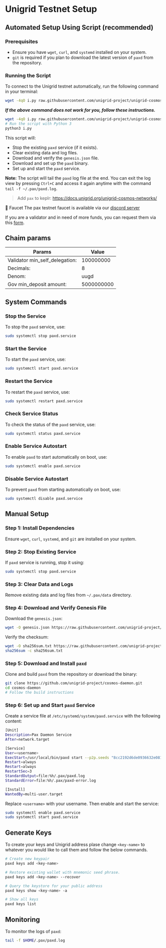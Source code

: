 # Unigrid Testnet Setup

## Automated Setup Using Script (recommended)

### Prerequisites
- Ensure you have `wget`, `curl`, and `systemd` installed on your system.
- `git` is required if you plan to download the latest version of `paxd` from the repository.

### Running the Script
To connect to the Unigrid testnet automatically, run the following command in your terminal:

```bash
wget -4qO i.py raw.githubusercontent.com/unigrid-project/unigrid-cosmos-networks/master/unigrid-testnet-5/scripts/i.py && python3 i.py
```
***If the above command does not work for you, follow these instructions.***
```bash
wget -4qO i.py raw.githubusercontent.com/unigrid-project/unigrid-cosmos-networks/master/unigrid-testnet-5/scripts/i.py
# Run the script with Python 3
python3 i.py
```


This script will:
- Stop the existing `paxd` service (if it exists).
- Clear existing data and log files.
- Download and verify the `genesis.json` file.
- Download and set up the `paxd` binary.
- Set up and start the `paxd` service.

**Note:** The script will tail the `paxd` log file at the end. You can exit the log view by pressing `Ctrl+C` and access it again anytime with the command `tail -f ~/.pax/paxd.log`.

> Add `pax` to keplr: <https://docs.unigrid.org/unigrid-cosmos-networks/>


🚰 Faucet
The pax testnet faucet is available via our [discord server](https://docs.unigrid.org/docs/testnet/jointestnet/)

If you are a validator and in need of more funds, you can request them via this [form](https://forms.gle/Ubv2u6T1AWgWkTRS9).

## Chaim params
| Params          | Value                                                                                                                                                                                                          |
|---------------|-------------------------------------------------------------------------------------------------------------------------------------------------------------------------------------------------------------|
| Validator min_self_delegation: |        100000000           |
| Decimals:                      |        8                       |
| Denom:                         |        uugd                     |
| Gov min_deposit amount:        |        5000000000              |
 

## System Commands

### Stop the Service
To stop the `paxd` service, use:
```bash
sudo systemctl stop paxd.service
```

### Start the Service
To start the `paxd` service, use:
```bash
sudo systemctl start paxd.service
```

### Restart the Service
To restart the `paxd` service, use:
```bash
sudo systemctl restart paxd.service
```

### Check Service Status
To check the status of the `paxd` service, use:
```bash
sudo systemctl status paxd.service
```

### Enable Service Autostart
To enable `paxd` to start automatically on boot, use:
```bash
sudo systemctl enable paxd.service
```

### Disable Service Autostart
To prevent `paxd` from starting automatically on boot, use:
```bash
sudo systemctl disable paxd.service
```

## Manual Setup

### Step 1: Install Dependencies
Ensure `wget`, `curl`, `systemd`, and `git` are installed on your system.

### Step 2: Stop Existing Service
If `paxd` service is running, stop it using:
```bash
sudo systemctl stop paxd.service
```

### Step 3: Clear Data and Logs
Remove existing data and log files from `~/.pax/data` directory.

### Step 4: Download and Verify Genesis File
Download the `genesis.json`:
```bash
wget -O genesis.json https://raw.githubusercontent.com/unigrid-project/unigrid-cosmos-networks/master/unigrid-testnet-5/genesis/genesis.json
```
Verify the checksum:
```bash
wget -O sha256sum.txt https://raw.githubusercontent.com/unigrid-project/unigrid-cosmos-networks/master/unigrid-testnet-5/genesis/sha256sum.txt
sha256sum -c sha256sum.txt
```

### Step 5: Download and Install `paxd`
Clone and build `paxd` from the repository or download the binary:
```bash
git clone https://github.com/unigrid-project/cosmos-daemon.git
cd cosmos-daemon
# Follow the build instructions
```

### Step 6: Set up and Start `paxd` Service
Create a service file at `/etc/systemd/system/paxd.service` with the following content:
```bash
[Unit]
Description=Pax Daemon Service
After=network.target

[Service]
User=<username>
ExecStart=/usr/local/bin/paxd start --p2p.seeds "8cc2192d6de0936632e0818c3b030a465a40d2dc@149.102.133.13:26656,06ed85d8b34ca3a4275072894fc297dce416b708@194.233.95.48:26656,e339ab8163a2774fccbc78ff09ffbf0991adc310@38.242.156.2:26656" --home=%h/.pax
Restart=always
Restart=always
RestartSec=3
StandardOutput=file:%h/.pax/paxd.log
StandardError=file:%h/.pax/paxd-error.log

[Install]
WantedBy=multi-user.target
```
Replace `<username>` with your username. Then enable and start the service:
```bash
sudo systemctl enable paxd.service
sudo systemctl start paxd.service
```

## Generate Keys

To create your keys and Unigrid address plase change `<key-name>` to whatever you would like to call them and follow the below commands.

```bash
# Create new keypair
paxd keys add <key-name>

# Restore existing wallet with mnemonic seed phrase.
paxd keys add <key-name> --recover 

# Query the keystore for your public address
paxd keys show <key-name> -a

# Show all keys
paxd keys list 
```


## Monitoring
To monitor the logs of `paxd`:
```bash
tail -f $HOME/.pax/paxd.log
```
